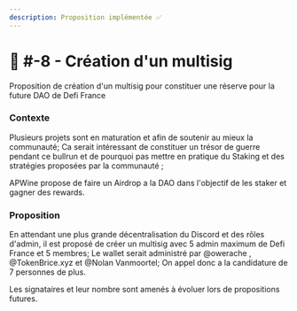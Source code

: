 ```yaml
---
description: Proposition implémentée ✅
---
```


# 📜 #-8 - Création d'un multisig

Proposition de création d'un multisig pour constituer une réserve pour la future DAO de Defi France

### Contexte

Plusieurs projets sont en maturation et afin de soutenir au mieux la communauté; Ca serait intéressant de constituer un trésor de guerre pendant ce bullrun et de pourquoi pas mettre en pratique du Staking et des stratégies proposées par la communauté ;

APWine propose de faire un Airdrop a la DAO dans l'objectif de les staker et gagner des rewards.

### Proposition

En attendant une plus grande décentralisation du Discord et des rôles d'admin, il est proposé de créer un multisig avec 5 admin maximum de Defi France et 5 membres; Le wallet serait administré par @owerache , @TokenBrice.xyz et @Nolan Vanmoortel; On appel donc a la candidature de 7 personnes de plus.

Les signataires et leur nombre sont amenés à évoluer lors de propositions futures.
